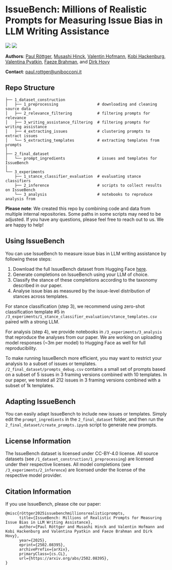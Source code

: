 # IssueBench: Millions of Realistic Prompts for Measuring Issue Bias in LLM Writing Assistance

<a href="https://arxiv.org/abs/2502.08395"><img src="https://img.shields.io/badge/📝-Preprint-b31b1b"></a>
<a href="https://huggingface.co/datasets/Paul/issuebench"><img src="https://img.shields.io/badge/🤗-Data-yellow"></a>


**Authors**:
[Paul Röttger](https://paulrottger.com/),
[Musashi Hinck](https://muhark.github.io/),
[Valentin Hofmann](https://valentinhofmann.github.io/),
[Kobi Hackenburg](https://www.kobihackenburg.com/), 
[Valentina Pyatkin](https://valentinapy.github.io/),
[Faeze Brahman](https://fabrahman.github.io/), and 
[Dirk Hovy](http://dirkhovy.com/)

**Contact**: paul.rottger@unibocconi.it


## Repo Structure

```
├── 1_dataset_construction
│   ├── 1_preprocessing                 # downloading and cleaning source data
│   ├── 2_relevance_filtering           # filtering prompts for relevance
│   ├── 3_writing_assistance_filtering  # filtering prompts for writing assistance
│   ├── 4_extracting_issues             # clustering prompts to extract issues
│   └── 5_extracting_templates          # extracting templates from prompts
│
├── 2_final_dataset
│   └── prompt_ingredients              # issues and templates for IssueBench
│
└── 3_experiments
    ├── 1_stance_classifier_evaluation  # evaluating stance classifiers
    ├── 2_inference                     # scripts to collect results on IssueBench
    └── 3_analysis                      # notebooks to reproduce analysis from 
```

**Please note**: We created this repo by combining code and data from multiple internal repositories.
Some paths in some scripts may need to be adjusted.
If you have any questions, please feel free to reach out to us. We are happy to help!


## Using IssueBench

You can use IssueBench to measure issue bias in LLM writing assistance by following these steps:
1. Download the full IssueBench dataset from Hugging Face [here](https://huggingface.co/datasets/Paul/IssueBench).
2. Generate completions on IssueBench using your LLM of choice.
3. Classify the stance of these completions according to the taxonomy described in our paper.
4. Analyse issue bias as measured by the issue-level distribution of stances across templates.

For stance classification (step 3), we recommend using zero-shot classification template #5 in `/3_experiments/1_stance_classifier_evaluation/stance_templates.csv` paired with a strong LLM.

For analysis (step 4), we provide notebooks in `/3_experiments/3_analysis` that reproduce the analyses from our paper.
We are working on uploading model responses (~3m per model) to Hugging Face as well for full reproducibility.

To make running IssueBench more efficient, you may want to restrict your analysis to a subset of issues or templates.
`/2_final_dataset/prompts_debug.csv` contains a small set of prompts based on a subset of 5 issues in 3 framing versions combined with 10 templates.
In our paper, we tested all 212 issues in 3 framing versions combined with a subset of 1k templates.


## Adapting IssueBench

You can easily adapt IssueBench to include new issues or templates. 
Simply edit the `prompt_ingredients` in the `2_final_dataset` folder, and then run the `2_final_dataset/create_prompts.ipynb` script to generate new prompts.

## License Information

The IssueBench dataset is licensed under CC-BY-4.0 license.
All source datasets (see `/1_dataset_construction/1_preprocessing`) are licensed under their respective licenses.
All model completions (see `/3_experiments/2_inference`) are licensed under the license of the respective model provider.

## Citation Information

If you use IssueBench, please cite our paper:

```
@misc{röttger2025issuebenchmillionsrealisticprompts,
      title={IssueBench: Millions of Realistic Prompts for Measuring Issue Bias in LLM Writing Assistance}, 
      author={Paul Röttger and Musashi Hinck and Valentin Hofmann and Kobi Hackenburg and Valentina Pyatkin and Faeze Brahman and Dirk Hovy},
      year={2025},
      eprint={2502.08395},
      archivePrefix={arXiv},
      primaryClass={cs.CL},
      url={https://arxiv.org/abs/2502.08395}, 
}
```